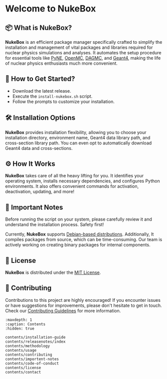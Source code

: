 # Welcome to NukeBox

## 📦 What is NukeBox?

**NukeBox** is an efficient package manager specifically crafted to simplify the installation and management of vital packages and libraries required for nuclear physics simulations and analyses. It automates the setup procedure for essential tools like [PyNE][pyne], [OpenMC][openmc], [DAGMC][dagmc], and [Geant4][geant4], making the life of nuclear physics enthusiasts much more convenient.

[pyne]: https://pyne.io/
[openmc]: https://docs.openmc.org/en/stable/
[dagmc]: https://svalinn.github.io/DAGMC/
[geant4]: https://geant4.web.cern.ch/

## 🚀 How to Get Started?

- Download the latest release.
- Execute the `install-nukebox.sh` script.
- Follow the prompts to customize your installation.

## 🛠 Installation Options

**NukeBox** provides installation flexibility, allowing you to choose your installation directory, environment name, Geant4 data library path, and cross-section library path. You can even opt to automatically download Geant4 data and cross-sections.

## ⚙ How It Works

**NukeBox** takes care of all the heavy lifting for you. It identifies your operating system, installs necessary dependencies, and configures Python environments. It also offers convenient commands for activation, deactivation, updating, and more!

## 🚨 Important Notes

Before running the script on your system, please carefully review it and understand the installation process. Safety first!

Currently, **NukeBox** supports [Debian-based distributions](https://en.wikipedia.org/wiki/Category:Debian-based_distributions). Additionally, It compiles packages from source, which can be time-consuming. Our team is actively working on creating binary packages for internal components.

## 📜 License

**NukeBox** is distributed under the [MIT License](contents/license).

## 🤝 Contributing

Contributions to this project are highly encouraged! If you encounter issues or have suggestions for improvements, please don't hesitate to get in touch. Check our [Contributing Guidelines](contents/contributing) for more information.

```{toctree}
:maxdepth: 1
:caption: Contents
:hidden: true

contents/installation-guide
contents/releasenotes/index
contents/methodology
contents/usage
contents/contributing
contents/importent-notes
contents/code-of-conduct
contents/license
contents/contact
```

